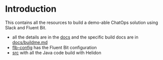 # Introduction

This contains all the resources to build a demo-able ChatOps solution using Slack and Fluent Bit.

- all the details are in the [docs](./docs/readme.md) and the specific build docs are in [docs/buildme.md](./docs/buildme.md)
- [flb-config](./flb-config/) has the Fluent Bit configuration
- [src](./src/) with all the Java code build with Helidon
